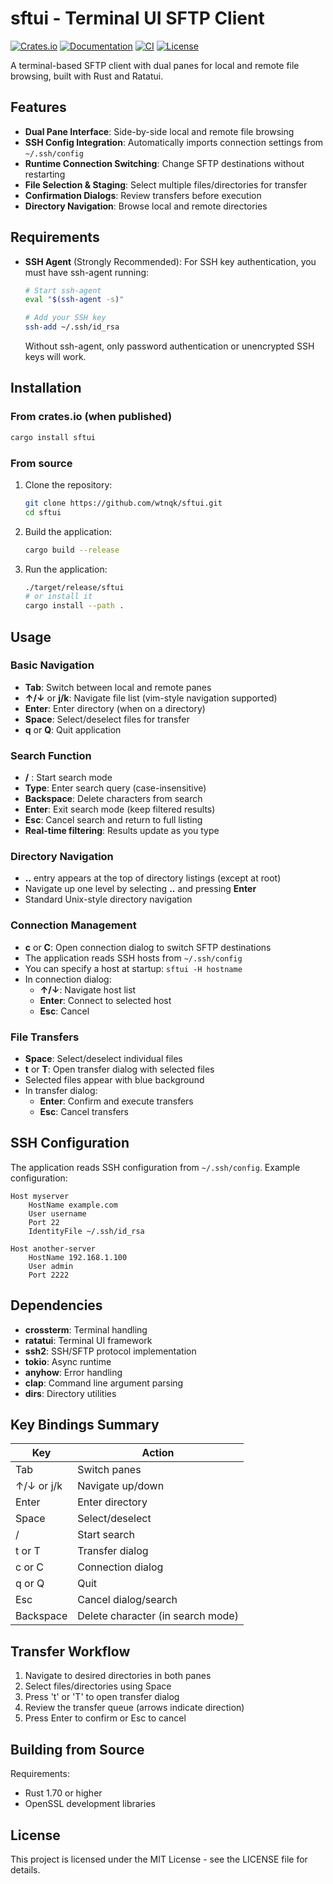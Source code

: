 # sftui - Terminal UI SFTP Client

[![Crates.io](https://img.shields.io/crates/v/sftui.svg)](https://crates.io/crates/sftui)
[![Documentation](https://docs.rs/sftui/badge.svg)](https://docs.rs/sftui)
[![CI](https://github.com/wtnqk/sftui/workflows/CI/badge.svg)](https://github.com/wtnqk/sftui/actions)
[![License](https://img.shields.io/crates/l/sftui.svg)](LICENSE)

A terminal-based SFTP client with dual panes for local and remote file browsing, built with Rust and Ratatui.

## Features

- **Dual Pane Interface**: Side-by-side local and remote file browsing
- **SSH Config Integration**: Automatically imports connection settings from `~/.ssh/config`
- **Runtime Connection Switching**: Change SFTP destinations without restarting
- **File Selection & Staging**: Select multiple files/directories for transfer
- **Confirmation Dialogs**: Review transfers before execution
- **Directory Navigation**: Browse local and remote directories

## Requirements

- **SSH Agent** (Strongly Recommended): For SSH key authentication, you must have ssh-agent running:

  ```bash
  # Start ssh-agent
  eval "$(ssh-agent -s)"

  # Add your SSH key
  ssh-add ~/.ssh/id_rsa
  ```

  Without ssh-agent, only password authentication or unencrypted SSH keys will work.

## Installation

### From crates.io (when published)

```bash
cargo install sftui
```

### From source

1. Clone the repository:

   ```bash
   git clone https://github.com/wtnqk/sftui.git
   cd sftui
   ```

2. Build the application:

   ```bash
   cargo build --release
   ```

3. Run the application:

   ```bash
   ./target/release/sftui
   # or install it
   cargo install --path .
   ```

## Usage

### Basic Navigation

- **Tab**: Switch between local and remote panes
- **↑/↓** or **j/k**: Navigate file list (vim-style navigation supported)
- **Enter**: Enter directory (when on a directory)
- **Space**: Select/deselect files for transfer
- **q** or **Q**: Quit application

### Search Function

- **/** : Start search mode
- **Type**: Enter search query (case-insensitive)
- **Backspace**: Delete characters from search
- **Enter**: Exit search mode (keep filtered results)
- **Esc**: Cancel search and return to full listing
- **Real-time filtering**: Results update as you type

### Directory Navigation

- **..** entry appears at the top of directory listings (except at root)
- Navigate up one level by selecting **..** and pressing **Enter**
- Standard Unix-style directory navigation

### Connection Management

- **c** or **C**: Open connection dialog to switch SFTP destinations
- The application reads SSH hosts from `~/.ssh/config`
- You can specify a host at startup: `sftui -H hostname`
- In connection dialog:
  - **↑/↓**: Navigate host list
  - **Enter**: Connect to selected host
  - **Esc**: Cancel

### File Transfers

- **Space**: Select/deselect individual files
- **t** or **T**: Open transfer dialog with selected files
- Selected files appear with blue background
- In transfer dialog:
  - **Enter**: Confirm and execute transfers
  - **Esc**: Cancel transfers

## SSH Configuration

The application reads SSH configuration from `~/.ssh/config`. Example configuration:

```
Host myserver
    HostName example.com
    User username
    Port 22
    IdentityFile ~/.ssh/id_rsa

Host another-server
    HostName 192.168.1.100
    User admin
    Port 2222
```

## Dependencies

- **crossterm**: Terminal handling
- **ratatui**: Terminal UI framework
- **ssh2**: SSH/SFTP protocol implementation
- **tokio**: Async runtime
- **anyhow**: Error handling
- **clap**: Command line argument parsing
- **dirs**: Directory utilities

## Key Bindings Summary

| Key        | Action                            |
| ---------- | --------------------------------- |
| Tab        | Switch panes                      |
| ↑/↓ or j/k | Navigate up/down                  |
| Enter      | Enter directory                   |
| Space      | Select/deselect                   |
| /          | Start search                      |
| t or T     | Transfer dialog                   |
| c or C     | Connection dialog                 |
| q or Q     | Quit                              |
| Esc        | Cancel dialog/search              |
| Backspace  | Delete character (in search mode) |

## Transfer Workflow

1. Navigate to desired directories in both panes
2. Select files/directories using Space
3. Press 't' or 'T' to open transfer dialog
4. Review the transfer queue (arrows indicate direction)
5. Press Enter to confirm or Esc to cancel

## Building from Source

Requirements:

- Rust 1.70 or higher
- OpenSSL development libraries

## License

This project is licensed under the MIT License - see the LICENSE file for details.


